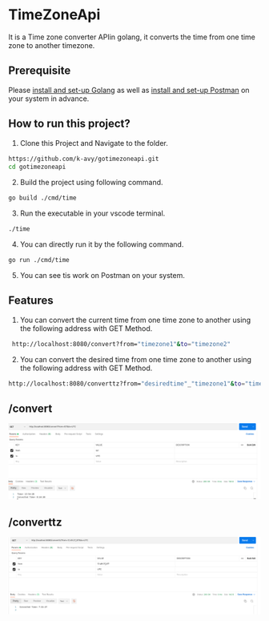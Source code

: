 # TimeZoneApi

It is a Time zone converter APIin golang, it converts the time from one time zone to another timezone.

## Prerequisite

Please [install and set-up Golang](https://go.dev/doc/install) as well as [install and set-up Postman](https://www.postman.com/) on your system in advance.

## How to run this project?

1. Clone this Project and Navigate to the folder.

``` bash
https://github.com/k-avy/gotimezoneapi.git
cd gotimezoneapi
```

2. Build the project using following command.

```bash
go build ./cmd/time
```

3. Run the executable in your vscode terminal.

```bash
./time
```

4. You can directly run it by the following command.

```bash
go run ./cmd/time
```

5. You can see tis work on Postman on your system.

## Features

1. You can convert the current time from one time zone to another using the following address with GET Method.

```bash
 http://localhost:8080/convert?from="timezone1"&to="timezone2"
```

2. You can convert the desired time from one time zone to another using the following address with GET Method.

```bash
http://localhost:8080/converttz?from="desiredtime"_"timezone1"&to="timezone2"
```

## /convert

![alt text](assets/TimezoneAPI2.png)

## /converttz

![alt text](assets/TimezoneAPI1.png)
